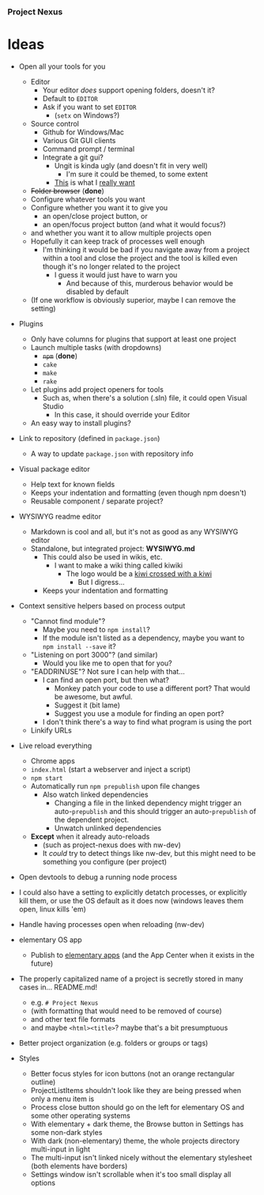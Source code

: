 
### Project Nexus

# Ideas


* Open all your tools for you
	* Editor
		* Your editor *does* support opening folders, doesn't it?
		* Default to `EDITOR`
		* Ask if you want to set `EDITOR`
			* (`setx` on Windows?)
	* Source control
		* Github for Windows/Mac
		* Various Git GUI clients
		* Command prompt / terminal
		* Integrate a git gui?
			* Ungit is kinda ugly (and doesn't fit in very well)
				* I'm sure it could be themed, to some extent
			* [This](http://tonsky.me/blog/reinventing-git-interface/) is what I [really want](https://github.com/quassy/elementary-apps/issues/17)
	* ~~Folder browser~~ (**done**)
	* Configure whatever tools you want
	* Configure whether you want it to give you
		* an open/close project button, or
		* an open/focus project button (and what it would focus?)
	* and whether you want it to allow multiple projects open
	* Hopefully it can keep track of processes well enough
		* I'm thinking it would be bad if you navigate away from a project within a tool and close the project and the tool is killed even though it's no longer related to the project
			* I guess it would just have to warn you
				* And because of this, murderous behavior would be disabled by default
	* (If one workflow is obviously superior, maybe I can remove the setting)


* Plugins
	* Only have columns for plugins that support at least one project
	* Launch multiple tasks (with dropdowns)
		* ~~`npm`~~ (**done**)
		* `cake`
		* `make`
		* `rake`
	* Let plugins add project openers for tools
		* Such as, when there's a solution (.sln) file,
		  it could open Visual Studio
			* In this case, it should override your Editor
	* An easy way to install plugins?


* Link to repository (defined in `package.json`)
	* A way to update `package.json` with repository info


* Visual package editor
	* Help text for known fields
	* Keeps your indentation and formatting (even though npm doesn't)
	* Reusable component / separate project?


* WYSIWYG readme editor
	* Markdown is cool and all, but it's not as good as any WYSIWYG editor
	* Standalone, but integrated project: **WYSIWYG.md**
		* This could also be used in wikis, etc.
			* I want to make a wiki thing called kiwiki
				* The logo would be a [kiwi crossed with a kiwi](https://www.google.com/search?tbm=isch&hl=en&q=kiwi+bird+fruit)
					* But I digress...
		* Keeps your indentation and formatting


* Context sensitive helpers based on process output
	* "Cannot find module"?
		* Maybe you need to `npm install`?
		* If the module isn't listed as a dependency, maybe you want to `npm install --save` it?
	* "Listening on port 3000"? (and similar)
		* Would you like me to open that for you?
	* "EADDRINUSE"? Not sure I can help with that...
		* I can find an open port, but then what?
			* Monkey patch your code to use a different port? That would be awesome, but awful.
			* Suggest it (bit lame)
			* Suggest you use a module for finding an open port?
		* I don't think there's a way to find what program is using the port
	* Linkify URLs


* Live reload everything
	* Chrome apps
	* `index.html` (start a webserver and inject a script)
	* `npm start`
	* Automatically run `npm prepublish` upon file changes
		* Also watch linked dependencies
			* Changing a file in the linked dependency might
			  trigger an auto-`prepublish`
			  and this should trigger an auto-`prepublish`
			  of the dependent project.
			* Unwatch unlinked dependencies
	* **Except** when it already auto-reloads
		* (such as project-nexus does with nw-dev)
		* It *could* try to detect things like nw-dev,
		  but this might need to be something you configure
			(per project)


* Open devtools to debug a running node process


* I could also have a setting to explicitly detatch processes, or explicitly kill them, or use the OS default as it does now (windows leaves them open, linux kills 'em)


* Handle having processes open when reloading (nw-dev)


* elementary OS app
	* Publish to [elementary apps](http://quassy.github.io/elementary-apps/) (and the App Center when it exists in the future)


* The properly capitalized name of a project is
  secretly stored in many cases in... README.md!
	* e.g. `# Project Nexus`
	* (with formatting that would need to be removed of course)
	* and other text file formats
	* and maybe `<html><title>`? maybe that's a bit presumptuous


* Better project organization (e.g. folders or groups or tags)


* Styles
	* Better focus styles for icon buttons (not an orange rectangular outline)
	* ProjectListItems shouldn't look like they are being pressed when only a menu item is
	* Process close button should go on the left for elementary OS and some other operating systems
	* With elementary + dark theme, the Browse button in Settings has some non-dark styles
	* With dark (non-elementary) theme, the whole projects directory multi-input in light
	* The multi-input isn't linked nicely without the elementary stylesheet (both elements have borders)
	* Settings window isn't scrollable when it's too small display all options

